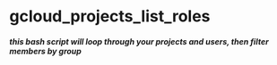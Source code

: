 # gcloud_projects_list_roles
##### this bash script will loop through your projects and users, then filter members by group
